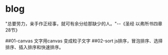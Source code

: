 # blog
"总要劳力，亲手作正经事，就可有余分给那缺少的人。"--《圣经 以弗所书四章28节》

##01-canvas 文字用canvas 变成粒子文字
##02-sort js排序，冒泡排序、选择排序、插入排序和快速排序。
